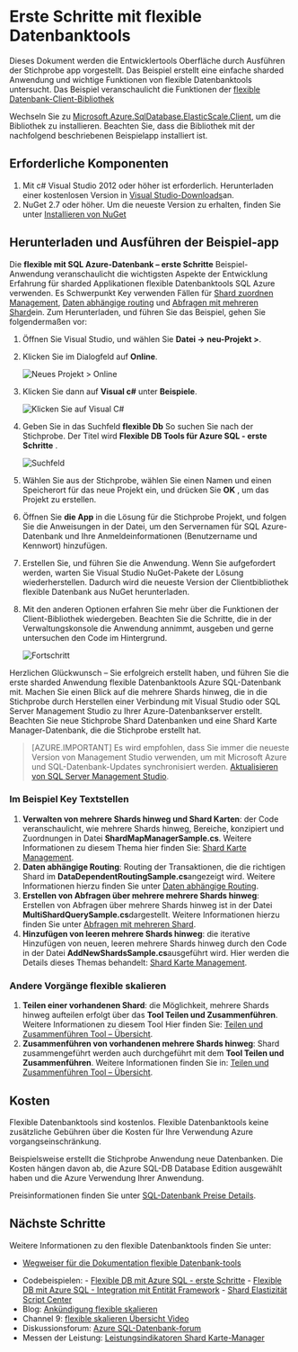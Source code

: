 <properties 
    pageTitle="Erste Schritte mit flexible Datenbanktools" 
    description="Grundlegende Erläuterung der Datenbank flexible Toolsfeature Azure SQL-Datenbank, einschließlich einfach, zum Beispiel-app ausführen." 
    services="sql-database" 
    documentationCenter="" 
    manager="jhubbard" 
    authors="ddove" 
    editor="CarlRabeler"/>

<tags 
    ms.service="sql-database" 
    ms.workload="sql-database" 
    ms.tgt_pltfrm="na" 
    ms.devlang="na" 
    ms.topic="article" 
    ms.date="05/27/2016" 
    ms.author="ddove"/>

# <a name="get-started-with-elastic-database-tools"></a>Erste Schritte mit flexible Datenbanktools

Dieses Dokument werden die Entwicklertools Oberfläche durch Ausführen der Stichprobe app vorgestellt. Das Beispiel erstellt eine einfache sharded Anwendung und wichtige Funktionen von flexible Datenbanktools untersucht. Das Beispiel veranschaulicht die Funktionen der [flexible Datenbank-Client-Bibliothek](sql-database-elastic-database-client-library.md)

Wechseln Sie zu [Microsoft.Azure.SqlDatabase.ElasticScale.Client](https://www.nuget.org/packages/Microsoft.Azure.SqlDatabase.ElasticScale.Client/), um die Bibliothek zu installieren. Beachten Sie, dass die Bibliothek mit der nachfolgend beschriebenen Beispielapp installiert ist.

## <a name="prerequisites"></a>Erforderliche Komponenten

1. Mit c# Visual Studio 2012 oder höher ist erforderlich. Herunterladen einer kostenlosen Version in [Visual Studio-Downloads](http://www.visualstudio.com/downloads/download-visual-studio-vs.aspx)an.
2. NuGet 2.7 oder höher. Um die neueste Version zu erhalten, finden Sie unter [Installieren von NuGet](http://docs.nuget.org/docs/start-here/installing-nuget)

## <a name="download-and-run-the-sample-app"></a>Herunterladen und Ausführen der Beispiel-app

Die **flexible mit SQL Azure-Datenbank – erste Schritte** Beispiel-Anwendung veranschaulicht die wichtigsten Aspekte der Entwicklung Erfahrung für sharded Applikationen flexible Datenbanktools SQL Azure verwenden. Es Schwerpunkt Key verwenden Fällen für [Shard zuordnen Management](sql-database-elastic-scale-shard-map-management.md), [Daten abhängige routing](sql-database-elastic-scale-data-dependent-routing.md) und [Abfragen mit mehreren Shard](sql-database-elastic-scale-multishard-querying.md)ein. Zum Herunterladen, und führen Sie das Beispiel, gehen Sie folgendermaßen vor: 

1. Öffnen Sie Visual Studio, und wählen Sie **Datei -> neu-Projekt >**.
2. Klicken Sie im Dialogfeld auf **Online**.

    ![Neues Projekt > Online][2]
3. Klicken Sie dann auf **Visual c#** unter **Beispiele**.

    ![Klicken Sie auf Visual C#][3]
4. Geben Sie in das Suchfeld **flexible Db** So suchen Sie nach der Stichprobe. Der Titel wird **Flexible DB Tools für Azure SQL - erste Schritte** .

    ![Suchfeld][1]
 
5. Wählen Sie aus der Stichprobe, wählen Sie einen Namen und einen Speicherort für das neue Projekt ein, und drücken Sie **OK** , um das Projekt zu erstellen.
6. Öffnen Sie **die App** in die Lösung für die Stichprobe Projekt, und folgen Sie die Anweisungen in der Datei, um den Servernamen für SQL Azure-Datenbank und Ihre Anmeldeinformationen (Benutzername und Kennwort) hinzufügen.
7. Erstellen Sie, und führen Sie die Anwendung. Wenn Sie aufgefordert werden, warten Sie Visual Studio NuGet-Pakete der Lösung wiederherstellen. Dadurch wird die neueste Version der Clientbibliothek flexible Datenbank aus NuGet herunterladen.
8. Mit den anderen Optionen erfahren Sie mehr über die Funktionen der Client-Bibliothek wiedergeben. Beachten Sie die Schritte, die in der Verwaltungskonsole die Anwendung annimmt, ausgeben und gerne untersuchen den Code im Hintergrund.

    ![Fortschritt][4]

Herzlichen Glückwunsch – Sie erfolgreich erstellt haben, und führen Sie die erste sharded Anwendung flexible Datenbanktools Azure SQL-Datenbank mit. Machen Sie einen Blick auf die mehrere Shards hinweg, die in die Stichprobe durch Herstellen einer Verbindung mit Visual Studio oder SQL Server Management Studio zu Ihrer Azure-Datenbankserver erstellt. Beachten Sie neue Stichprobe Shard Datenbanken und eine Shard Karte Manager-Datenbank, die die Stichprobe erstellt hat.

> [AZURE.IMPORTANT] Es wird empfohlen, dass Sie immer die neueste Version von Management Studio verwenden, um mit Microsoft Azure und SQL-Datenbank-Updates synchronisiert werden. [Aktualisieren von SQL Server Management Studio](https://msdn.microsoft.com/library/mt238290.aspx).


### <a name="key-pieces-of-the-code-sample"></a>Im Beispiel Key Textstellen

1. **Verwalten von mehrere Shards hinweg und Shard Karten**: der Code veranschaulicht, wie mehrere Shards hinweg, Bereiche, konzipiert und Zuordnungen in Datei **ShardMapManagerSample.cs**. Weitere Informationen zu diesem Thema hier finden Sie: [Shard Karte Management](http://go.microsoft.com/?linkid=9862595).  
2. **Daten abhängige Routing**: Routing der Transaktionen, die die richtigen Shard im **DataDependentRoutingSample.cs**angezeigt wird. Weitere Informationen hierzu finden Sie unter [Daten abhängige Routing](http://go.microsoft.com/?linkid=9862596). 
3. **Erstellen von Abfragen über mehrere mehrere Shards hinweg**: Erstellen von Abfragen über mehrere Shards hinweg ist in der Datei **MultiShardQuerySample.cs**dargestellt. Weitere Informationen hierzu finden Sie unter [Abfragen mit mehreren Shard](http://go.microsoft.com/?linkid=9862597).
4. **Hinzufügen von leeren mehrere Shards hinweg**: die iterative Hinzufügen von neuen, leeren mehrere Shards hinweg durch den Code in der Datei **AddNewShardsSample.cs**ausgeführt wird. Hier werden die Details dieses Themas behandelt: [Shard Karte Management](http://go.microsoft.com/?linkid=9862595).

### <a name="other-elastic-scale-operations"></a>Andere Vorgänge flexible skalieren

1. **Teilen einer vorhandenen Shard**: die Möglichkeit, mehrere Shards hinweg aufteilen erfolgt über das **Tool Teilen und Zusammenführen**. Weitere Informationen zu diesem Tool Hier finden Sie: [Teilen und Zusammenführen Tool – Übersicht](sql-database-elastic-scale-overview-split-and-merge.md).
2. **Zusammenführen von vorhandenen mehrere Shards hinweg**: Shard zusammengeführt werden auch durchgeführt mit dem **Tool Teilen und Zusammenführen**. Weitere Informationen finden Sie in: [Teilen und Zusammenführen Tool – Übersicht](sql-database-elastic-scale-overview-split-and-merge.md).   


## <a name="cost"></a>Kosten

Flexible Datenbanktools sind kostenlos. Flexible Datenbanktools keine zusätzliche Gebühren über die Kosten für Ihre Verwendung Azure vorgangseinschränkung. 

Beispielsweise erstellt die Stichprobe Anwendung neue Datenbanken. Die Kosten hängen davon ab, die Azure SQL-DB Database Edition ausgewählt haben und die Azure Verwendung Ihrer Anwendung.

Preisinformationen finden Sie unter [SQL-Datenbank Preise Details](https://azure.microsoft.com/pricing/details/sql-database/).

## <a name="next-steps"></a>Nächste Schritte
Weitere Informationen zu den flexible Datenbanktools finden Sie unter:

* [Wegweiser für die Dokumentation flexible Datenbank-tools](https://azure.microsoft.com/documentation/learning-paths/sql-database-elastic-scale/) 
-    Codebeispielen: 
    -    [Flexible DB mit Azure SQL - erste Schritte](http://code.msdn.microsoft.com/Elastic-Scale-with-Azure-a80d8dc6?SRC=VSIDE)
    -    [Flexible DB mit Azure SQL - Integration mit Entität Framework](http://code.msdn.microsoft.com/Elastic-Scale-with-Azure-bae904ba?SRC=VSIDE)
    -    [Shard Elastizität Script Center](https://gallery.technet.microsoft.com/scriptcenter/Elastic-Scale-Shard-c9530cbe)
-    Blog: [Ankündigung flexible skalieren](https://azure.microsoft.com/blog/2014/10/02/introducing-elastic-scale-preview-for-azure-sql-database/)
-    Channel 9: [flexible skalieren Übersicht Video](http://channel9.msdn.com/Shows/Data-Exposed/Azure-SQL-Database-Elastic-Scale)
-    Diskussionsforum: [Azure SQL-Datenbank-forum](http://social.msdn.microsoft.com/forums/azure/home?forum=ssdsgetstarted)
-    Messen der Leistung: [Leistungsindikatoren Shard Karte-Manager](sql-database-elastic-database-client-library.md)


<!--Anchors-->
[The Elastic Scale Sample Application]: #The-Elastic-Scale-Sample-Application
[Download and Run the Sample App]: #Download-and-Run-the-Sample-App
[Cost]: #Cost
[Next steps]: #next-steps

<!--Image references-->
[1]: ./media/sql-database-elastic-scale-get-started/newProject.png
[2]: ./media/sql-database-elastic-scale-get-started/click-online.png
[3]: ./media/sql-database-elastic-scale-get-started/click-CSharp.png
[4]: ./media/sql-database-elastic-scale-get-started/output2.png
 
